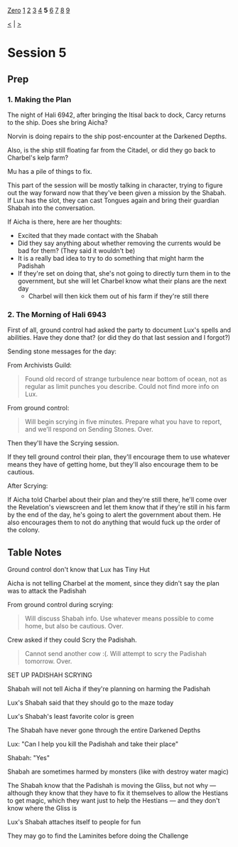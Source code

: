 [Zero](./Session0.md) [1](./Session1.md) [2](./Session2.md) [3](./Session3.md) [4](./Session4.md) **5** [6](./Session6.md) [7](./Session7.md) [8](./Session8.md) [9](./Session9.md)

[<](./Session4.md) | [>](./Session6.md)

# Session 5

## Prep

### 1. Making the Plan

The night of Hali 6942, after bringing the Itisal back to dock, Carcy returns to the ship. Does she bring Aicha?

Norvin is doing repairs to the ship post-encounter at the Darkened Depths.

Also, is the ship still floating far from the Citadel, or did they go back to Charbel's kelp farm?

Mu has a pile of things to fix.

This part of the session will be mostly talking in character, trying to figure out the way forward now that they've been given a mission by the Shabah. If Lux has the slot, they can cast Tongues again and bring their guardian Shabah into the conversation.

If Aicha is there, here are her thoughts:

- Excited that they made contact with the Shabah
- Did they say anything about whether removing the currents would be bad for them? (They said it wouldn't be)
- It is a really bad idea to try to do something that might harm the Padishah
- If they're set on doing that, she's not going to directly turn them in to the government, but she will let Charbel know what their plans are the next day
  - Charbel will then kick them out of his farm if they're still there

### 2. The Morning of Hali 6943

First of all, ground control had asked the party to document Lux's spells and abilities. Have they done that? (or did they do that last session and I forgot?)

Sending stone messages for the day:

From Archivists Guild:

> Found old record of strange turbulence near bottom of ocean, not as regular as limit punches you describe. Could not find more info on Lux.

From ground control:

> Will begin scrying in five minutes. Prepare what you have to report, and we'll respond on Sending Stones. Over.

Then they'll have the Scrying session.

If they tell ground control their plan, they'll encourage them to use whatever means they have of getting home, but they'll also encourage them to be cautious.

After Scrying:

If Aicha told Charbel about their plan and they're still there, he'll come over the Revelation's viewscreen and let them know that if they're still in his farm by the end of the day, he's going to alert the government about them. He also encourages them to not do anything that would fuck up the order of the colony.

## Table Notes

Ground control don't know that Lux has Tiny Hut

Aicha is not telling Charbel at the moment, since they didn't say the plan was to attack the Padishah

From ground control during scrying:

> Will discuss Shabah info. Use whatever means possible to come home, but also be cautious. Over.

Crew asked if they could Scry the Padishah.

> Cannot send another cow :(. Will attempt to scry the Padishah tomorrow. Over.

SET UP PADISHAH SCRYING

Shabah will not tell Aicha if they're planning on harming the Padishah

Lux's Shabah said that they should go to the maze today

Lux's Shabah's least favorite color is green

The Shabah have never gone through the entire Darkened Depths

Lux: "Can I help you kill the Padishah and take their place"

Shabah: "Yes"

Shabah are sometimes harmed by monsters (like with destroy water magic)

The Shabah know that the Padishah is moving the Gliss, but not why — although they know that they have to fix it themselves to allow the Hestians to get magic, which they want just to help the Hestians — and they don't know where the Gliss is

Lux's Shabah attaches itself to people for fun

They may go to find the Laminites before doing the Challenge
